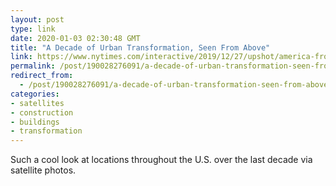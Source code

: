 ```yaml
---
layout: post
type: link
date: 2020-01-03 02:30:48 GMT
title: "A Decade of Urban Transformation, Seen From Above"
link: https://www.nytimes.com/interactive/2019/12/27/upshot/america-from-above.html
permalink: /post/190028276091/a-decade-of-urban-transformation-seen-from-above
redirect_from: 
  - /post/190028276091/a-decade-of-urban-transformation-seen-from-above
categories:
- satellites
- construction
- buildings
- transformation
---
```

<p>Such a cool look at locations throughout the U.S. over the last decade via satellite photos.</p>